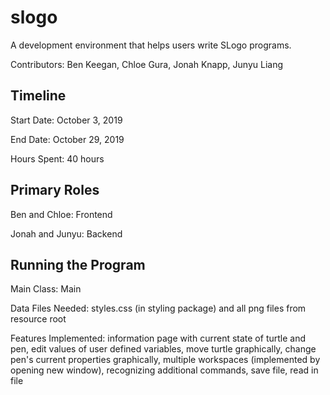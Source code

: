 # slogo

A development environment that helps users write SLogo programs.

Contributors: Ben Keegan, Chloe Gura, Jonah Knapp, Junyu Liang

## Timeline

Start Date: October 3, 2019

End Date: October 29, 2019

Hours Spent: 40 hours

## Primary Roles

Ben and Chloe: Frontend

Jonah and Junyu: Backend

## Running the Program

Main Class: Main

Data Files Needed: styles.css (in styling package) and all png files from resource root

Features Implemented: information page with current state of turtle and pen, edit values of user defined variables, move
turtle graphically, change pen's current properties graphically, multiple workspaces (implemented by opening new window),
recognizing additional commands, save file, read in file
